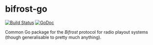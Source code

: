 # bifrost-go
[![Build Status](https://travis-ci.org/UniversityRadioYork/bifrost-go.svg?branch=master)](https://travis-ci.org/UniversityRadioYork/bifrost-go)
[![GoDoc](https://godoc.org/github.com/UniversityRadioYork/bifrost-go?status.svg)](https://godoc.org/github.com/UniversityRadioYork/bifrost-go)

Common Go package for the _Bifrost_ protocol for radio playout systems (though generalisable to pretty much anything).
